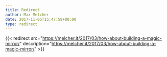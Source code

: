 ```yaml
---
title: Redirect
author: Max Melcher
date: 2017-11-05T15:47:59+00:00
type: redirect
---
```

{{< redirect src="https://melcher.it/2017/03/how-about-building-a-magic-mirror/" description="https://melcher.it/2017/03/how-about-building-a-magic-mirror/" >}}
